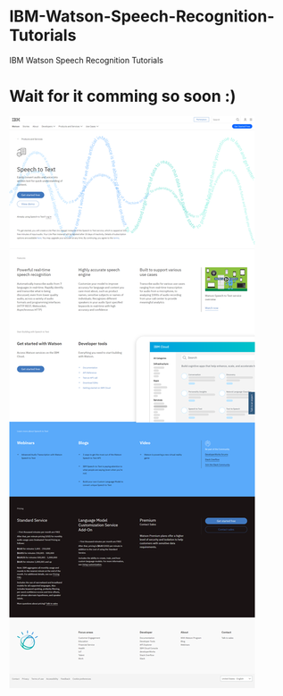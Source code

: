# IBM-Watson-Speech-Recognition-Tutorials
IBM Watson Speech Recognition Tutorials

# Wait for it comming so soon :)

![image](https://github.com/goxr3plus/IBM-Watson-Speech-Recognition-Tutorials/blob/master/screencapture-ibm-watson-services-speech-to-text-2018-05-27-14_52_47.png)
